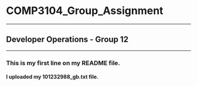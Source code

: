 # COMP3104_Group_Assignment

---

## Developer Operations - Group 12

---

### This is my first line on my README file.

#### I uploaded my 101232988_gb.txt file.
